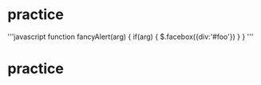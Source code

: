 # practice

'''javascript
function fancyAlert(arg) {
  if(arg) {
    $.facebox({div:'#foo'})
  }
}
'''

# practice
